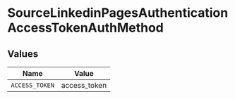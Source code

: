 # SourceLinkedinPagesAuthenticationAccessTokenAuthMethod


## Values

| Name           | Value          |
| -------------- | -------------- |
| `ACCESS_TOKEN` | access_token   |